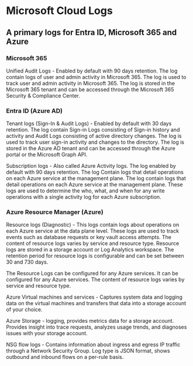 # Microsoft Cloud Logs 
## A primary logs for Entra ID, Microsoft 365 and Azure

### Microsoft 365 
Unified Audit Logs - Enabled by default with 90 days retention. The log contain logs of user and admin activity in Microsoft 365. The log is used to track user and admin activity in Microsoft 365. The log is stored in the Microsoft 365 tenant and can be accessed through the Microsoft 365 Security & Compliance Center. 

### Entra ID (Azure AD)

Tenant logs (Sign-In & Audit Logs) - Enabled by default with 30 days retention. The log contain Sign-in Logs consisting of Sign-in history and activity and Audit Logs consisting of active directory changes. The log is used to track user sign-in activity and changes to the directory. The log is stored in the Azure AD tenant and can be accessed through the Azure portal or the Microsoft Graph API. 

Subscription logs - Also called Azure Activity logs. The log enabled by default with 90 days retention. The log Contain logs that detail operations on each Azure service at the management plane. The log contain logs that detail operations on each Azure service at the management plane. These logs are used to determine the who, what, and when for any write operations with a single activity log for each Azure subscription.

### Azure Resource Manager (Azure)

Resource logs (Diagnostic) - This logs contain logs about operations on each Azure service at the data plane level. These logs are used to track events such as database requests or key vault access attempts. The content of resource logs varies by service and resource type. Resource logs are stored in a storage account or Log Analytics workspace. The retention period for resource logs is configurable and can be set between 30 and 730 days.

The Resource Logs can be configured for any Azure services. It can be configured for any Azure services. The content of resource logs varies by service and resource type. 
     
Azure Virtual machines and services - Captures system data and logging data on the virtual machines and transfers that data into a storage account of your choice. 

Azure Storage - logging, provides metrics data for a storage account. Provides insight into trace requests, analyzes usage trends, and diagnoses issues with your storage account. 

NSG flow logs - Contains information about ingress and egress IP traffic through a Network Security Group.
Log type is JSON format, shows outbound and inbound flows on a per-rule basis.


